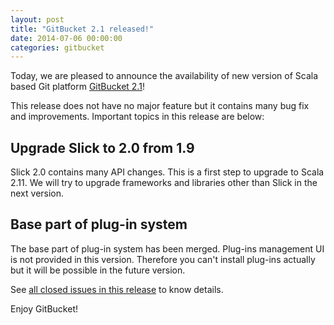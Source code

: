 ```yaml
---
layout: post
title: "GitBucket 2.1 released!"
date: 2014-07-06 00:00:00
categories: gitbucket
---
```

Today, we are pleased to announce the availability of new version of Scala based Git platform [GitBucket 2.1](https://github.com/gitbucket/gitbucket/releases/tag/2.1)!

This release does not have no major feature but it contains many bug fix and improvements. Important topics in this release are below:

## Upgrade Slick to 2.0 from 1.9

Slick 2.0 contains many API changes. This is a first step to upgrade to Scala 2.11. We will try to upgrade frameworks and libraries other than Slick in the next version.

## Base part of plug-in system

The base part of plug-in system has been merged. Plug-ins management UI is not provided in this version. Therefore you can't install plug-ins actually but it will be possible in the future version.

See [all closed issues in this release](https://github.com/gitbucket/gitbucket/issues?milestone=18&state=closed) to know details.

Enjoy GitBucket!
